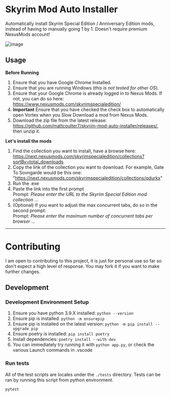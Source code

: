 # Skyrim Mod Auto Installer
Automatically install Skyrim Special Edition / Anniversary Edition mods, instead of having to manually going 1 by 1. Doesn't require premium NexusMods account!

![image](https://github.com/user-attachments/assets/1a8bcebc-b7e0-42ff-aebd-6d23a55fbcc9)

## Usage
**Before Running** 
1. Ensure that you have Google Chrome Installed.
2. Ensure that you are running Windows (_this is not tested for other OS_).
3. Ensure that your Google Chrome is already logged in to Nexus Mods. If not, you can do so here: https://www.nexusmods.com/skyrimspecialedition/
4. **Important** Ensure that you have checked the check box to automatically open Vortex when you Slow Download a mod from Nexus Mods. 
5. Download the zip file from the latest release: https://github.com/mattcoulter7/skyrim-mod-auto-installer/releases/, then unzip it.

**Let's install the mods**
1. Find the collection you want to install, have a browse here: https://next.nexusmods.com/skyrimspecialedition/collections?sortBy=total_downloads
2. Copy the link of the collection you want to download. For example, Gate To Sovngarde would be this one: "https://next.nexusmods.com/skyrimspecialedition/collections/qdurkx"
3. Run the .exe
4. Paste the link into the first prompt\
Prompt: _Please enter the URL to the Skyrim Special Edition mod collection ..._
5. (Optional) If you want to adjust the max concurrent tabs, do so in the second prompt:\
Prompt: _Please enter the maximum number of concurrent tabs per browser ..._

---

# Contributing
I am open to contributing to this project, it is just for personal use so far so don't expect a high level of response. You may fork it if you want to make further changes.

## Development
### Development Environment Setup
1. Ensure you have python 3.9.X installed: `python --version`
2. Ensure pip is installed: `python -m ensurepip`
3. Ensure pip is installed on the latest version: `python -m pip install --upgrade pip`
4. Ensure poetry is installed: `pip install poetry`
5. Install dependencies: `poetry install --with dev`
6. You can immediately try running it with `python app.py`, or check the various Launch commands in .vscode

### Run tests
All of the test scripts are locales under the `./tests` directory. Tests can be ran by running this script from python environment.
```bash
pytest
```
